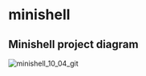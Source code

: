 # minishell

## Minishell project diagram
![minishell_10_04_git](https://github.com/nikkxll/minishell/assets/125829393/ec5db64a-3c32-4fac-8a61-3f92efe2222b)
